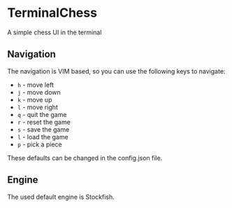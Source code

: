 # TerminalChess
A simple chess UI in the terminal

## Navigation

The navigation is VIM based, so you can use the following keys to navigate:
- `h` - move left
- `j` - move down
- `k` - move up
- `l` - move right
- `q` - quit the game
- `r` - reset the game
- `s` - save the game
- `l` - load the game
- `p` - pick a piece

These defaults can be changed in the config.json file.

## Engine

The used default engine is Stockfish.
